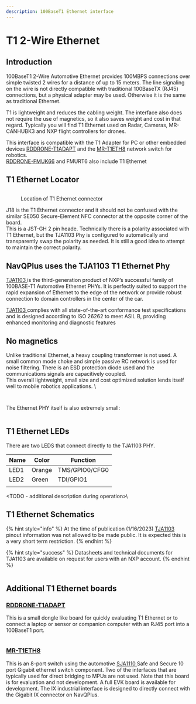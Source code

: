 ```yaml
---
description: 100BaseT1 Ethernet interface
---
```


# T1 2-Wire Ethernet

## Introduction

100BaseT1 2-Wire Automotive Ethernet provides 100MBPS connections over simple twisted 2 wires for a distance of up to 15 meters. The line signaling on the wire is not directly compatible with traditional 100BaseTX (RJ45) connections, but a physical adapter may be used. Otherwise it is the same as traditional Ethernet.&#x20;

T1 is lightweight and reduces the cabling weight. The interface also does not require the use of magnetics, so it also saves weight and cost in that regard. Typically you will find T1 Ethernet used on Radar, Cameras, MR-CANHUBK3 and NXP flight controllers for drones.&#x20;

This interface is compatible with the T1 Adapter for PC or other embedded devices [RDDRONE-T1ADAPT](https://www.nxp.com/products/interfaces/ethernet-/automotive-ethernet-phy-transceivers/ethernet-media-converter-for-drones-rovers-mobile-robotics-and-automotive:RDDRONE-T1ADAPT) and the [MR-T1ETH8](https://www.nxp.com/products/security-and-authentication/authentication/sja1110-100base-t1-multi-gig-ethernet-switch-example-board:MR-T1ETH8) network switch for robotics.\
[RDDRONE-FMUK66](https://www.nxp.com/design/designs/px4-robotic-drone-vehicle-flight-management-unit-vmu-fmu-rddrone-fmuk66:RDDRONE-FMUK66) and FMURT6 also include T1 Ethernet

## T1 Ethernet Locator

<figure><img src="../../.gitbook/assets/image (1) (5).png" alt=""><figcaption><p>Location of T1 Ethernet connector</p></figcaption></figure>

J18 is the T1 Ethernet connector and it should not be confused with the similar SE050 Secure-Element NFC connector at the opposite corner of the board.\
This is a JST-GH 2 pin heade. Technically there is a polarity associated with T1 Ethernet, but the TJA1103 Phy is configured to automatically and transparently swap the polarity as needed. It is still a good idea to attempt to maintain the correct polarity.

## NavQPlus uses the TJA1103 T1 Ethernet Phy

[TJA1103 ](https://www.nxp.com/products/interfaces/ethernet-/automotive-ethernet-phy-transceivers/asil-b-compliant-100base-t1-ethernet-phy:TJA1103)is the third-generation product of NXP’s successful family of 100BASE-T1 Automotive Ethernet PHYs. It is perfectly suited to support the rapid expansion of Ethernet to the edge of the network or provide robust connection to domain controllers in the center of the car.

[TJA1103 ](https://www.nxp.com/products/interfaces/ethernet-/automotive-ethernet-phy-transceivers/asil-b-compliant-100base-t1-ethernet-phy:TJA1103)complies with all state-of-the-art conformance test specifications and is designed according to ISO 26262 to meet ASIL B, providing enhanced monitoring and diagnostic features

## No magnetics

Unlike traditional Ethernet, a heavy coupling transformer is not used. A small common mode choke and simple passive RC network is used for noise filtering. There is an ESD protection diode used and the communications signals are capacitively coupled. \
This overall lightweight, small size and cost optimized solution lends itself well to mobile robotics applications. \


<figure><img src="../../.gitbook/assets/image (24).png" alt=""><figcaption></figcaption></figure>

<figure><img src="../../.gitbook/assets/image (23).png" alt=""><figcaption></figcaption></figure>

The Ethernet PHY itself is also extremely small:

<figure><img src="../../.gitbook/assets/image (25).png" alt=""><figcaption></figcaption></figure>

## T1 Ethernet LEDs

There are two LEDS that connect directly to the TJA1103 PHY.&#x20;

| Name | Color   | Function       |
| ---- | ------- | -------------- |
| LED1 | Orange  | TMS/GPIO0/CFG0 |
| LED2 | Green   | TDI/GPIO1      |
|      |         |                |

\<TODO - additional description during operation>\




## T1 Ethernet Schematics

{% hint style="info" %}
At the time of publication (1/16/2023) [TJA1103 ](https://www.nxp.com/products/interfaces/ethernet-/automotive-ethernet-phy-transceivers/asil-b-compliant-100base-t1-ethernet-phy:TJA1103)pinout information was not allowed to be made public. It is expected this is a very short term restriction.
{% endhint %}

{% hint style="success" %}
Datasheets and technical documents for TJA1103 are available on request for users with an NXP account.
{% endhint %}

<figure><img src="../../.gitbook/assets/image (10) (1).png" alt=""><figcaption></figcaption></figure>

## Additional T1 Ethernet boards

### [RDDRONE-T1ADAPT](https://www.nxp.com/products/interfaces/ethernet-/automotive-ethernet-phy-transceivers/ethernet-media-converter-for-drones-rovers-mobile-robotics-and-automotive:RDDRONE-T1ADAPT?tid=vanRDDRONE-T1ADAPT)

This is a small dongle like board for quickly evaluating T1 Ethernet or to connect a laptop or sensor or companion computer with an RJ45 port into a 100BaseT1 port.

<figure><img src="../../.gitbook/assets/image (19).png" alt=""><figcaption></figcaption></figure>

### [MR-T1ETH8](https://www.nxp.com/products/security-and-authentication/authentication/sja1110-100base-t1-multi-gig-ethernet-switch-example-board:MR-T1ETH8)

This is an 8-port switch using the automotive [SJA1110 ](https://www.nxp.com/products/interfaces/ethernet-/automotive-ethernet-switches/multi-gig-safe-and-secure-tsn-ethernet-switch-with-integrated-100base-t1-phys:SJA1110)Safe and Secure 10 port Gigabit ethernet switch component. Two of the interfaces that are typically used for direct bridging to MPUs are not used. Note that this board is for evaluation and not development. A full EVK board is available for development. The IX industrial interface is designed to directly connect with the Gigabit IX connector on NavQPlus.

<figure><img src="../../.gitbook/assets/image (28).png" alt=""><figcaption></figcaption></figure>
